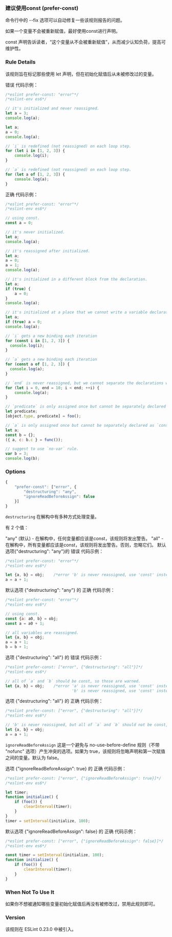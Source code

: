 ### 建议使用const (prefer-const)

命令行中的 --fix 选项可以自动修复一些该规则报告的问题。

如果一个变量不会被重新赋值，最好使用const进行声明。

const 声明告诉读者，“这个变量从不会被重新赋值”，从而减少认知负荷，提高可维护性。

### Rule Details
该规则旨在标记那些使用 let 声明，但在初始化赋值后从未被修改过的变量。

错误 代码示例：
```js
/*eslint prefer-const: "error"*/
/*eslint-env es6*/

// it's initialized and never reassigned.
let a = 3;
console.log(a);

let a;
a = 0;
console.log(a);

// `i` is redefined (not reassigned) on each loop step.
for (let i in [1, 2, 3]) {
    console.log(i);
}

// `a` is redefined (not reassigned) on each loop step.
for (let a of [1, 2, 3]) {
    console.log(a);
}
```

正确 代码示例：
```js
/*eslint prefer-const: "error"*/
/*eslint-env es6*/

// using const.
const a = 0;

// it's never initialized.
let a;
console.log(a);

// it's reassigned after initialized.
let a;
a = 0;
a = 1;
console.log(a);

// it's initialized in a different block from the declaration.
let a;
if (true) {
    a = 0;
}
console.log(a);

// it's initialized at a place that we cannot write a variable declaration.
let a;
if (true) a = 0;
console.log(a);

// `i` gets a new binding each iteration
for (const i in [1, 2, 3]) {
  console.log(i);
}

// `a` gets a new binding each iteration
for (const a of [1, 2, 3]) {
  console.log(a);
}

// `end` is never reassigned, but we cannot separate the declarations without modifying the scope.
for (let i = 0, end = 10; i < end; ++i) {
    console.log(a);
}

// `predicate` is only assigned once but cannot be separately declared as `const`
let predicate;
[object.type, predicate] = foo();

// `a` is only assigned once but cannot be separately declared as `const`
let a;
const b = {};
({ a, c: b.c } = func());

// suggest to use `no-var` rule.
var b = 3;
console.log(b);
```

### Options
```js
{
    "prefer-const": ["error", {
        "destructuring": "any",
        "ignoreReadBeforeAssign": false
    }]
}
```

```destructuring```
在解构中有多种方式处理变量。

有 2 个值：

"any" (默认) - 在解构中，任何变量都应该是const，该规则将发出警告。
"all" - 在解构中，所有变量都应该是const，该规则将发出警告。否则，忽略它们。
默认选项{"destructuring": "any"}的 错误 代码示例：
```js
/*eslint prefer-const: "error"*/
/*eslint-env es6*/

let {a, b} = obj;    /*error 'b' is never reassigned, use 'const' instead.*/
a = a + 1;
```

默认选项 {"destructuring": "any"} 的 正确 代码示例：
```js
/*eslint prefer-const: "error"*/
/*eslint-env es6*/

// using const.
const {a: a0, b} = obj;
const a = a0 + 1;

// all variables are reassigned.
let {a, b} = obj;
a = a + 1;
b = b + 1;
```

选项 {"destructuring": "all"} 的 错误 代码示例：
```js
/*eslint prefer-const: ["error", {"destructuring": "all"}]*/
/*eslint-env es6*/

// all of `a` and `b` should be const, so those are warned.
let {a, b} = obj;    /*error 'a' is never reassigned, use 'const' instead.
                             'b' is never reassigned, use 'const' instead.*/
```

选项 {"destructuring": "all"} 的 正确 代码示例：
```js
/*eslint prefer-const: ["error", {"destructuring": "all"}]*/
/*eslint-env es6*/

// 'b' is never reassigned, but all of `a` and `b` should not be const, so those are ignored.
let {a, b} = obj;
a = a + 1;
```

```ignoreReadBeforeAssign```
这是一个避免与 no-use-before-define 规则（不带 "nofunc" 选项）产生冲突的选项。如果为 true，该规则将忽略声明和第一次赋值之间的变量。默认为 false。

选项 {"ignoreReadBeforeAssign": true} 的 正确 代码示例：
```js
/*eslint prefer-const: ["error", {"ignoreReadBeforeAssign": true}]*/
/*eslint-env es6*/

let timer;
function initialize() {
    if (foo()) {
        clearInterval(timer);
    }
}
timer = setInterval(initialize, 100);
```

默认选项 {"ignoreReadBeforeAssign": false} 的 正确 代码示例：
```js
/*eslint prefer-const: ["error", {"ignoreReadBeforeAssign": false}]*/
/*eslint-env es6*/

const timer = setInterval(initialize, 100);
function initialize() {
    if (foo()) {
        clearInterval(timer);
    }
}
```

### When Not To Use It
如果你不想被通知哪些变量初始化赋值后再没有被修改过，禁用此规则即可。

### Version
该规则在 ESLint 0.23.0 中被引入。

